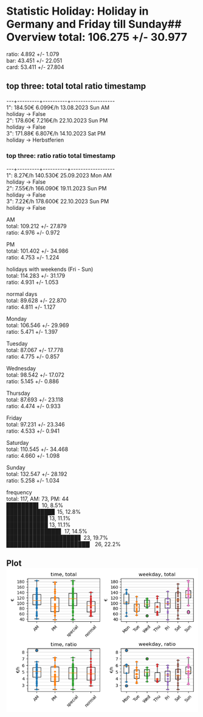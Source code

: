 # Statistic  Holiday: Holiday in Germany and Friday till Sunday## Overview  total: 106.275 +/- 30.977  
ratio:   4.892 +/-  1.079  
bar:    43.451 +/- 22.051  
card:   53.411 +/- 27.804  
  
  
## top three: total        total      ratio        timestamp  
---+---------+----------+------------------  
1":  184.50€   6.099€/h   13.08.2023 Sun AM  
     holiday -> False  
2":  178.60€   7.216€/h   22.10.2023 Sun PM  
     holiday -> False  
3":  171.88€   6.807€/h   14.10.2023 Sat PM  
     holiday -> Herbstferien  
  
  
### top three: ratio        ratio      total        timestamp  
---+---------+----------+------------------  
1":  8.27€/h   140.530€   25.09.2023 Mon AM  
     holiday -> False  
2":  7.55€/h   166.090€   19.11.2023 Sun PM  
     holiday -> False  
3":  7.22€/h   178.600€   22.10.2023 Sun PM  
     holiday -> False  
  
  
AM  
total: 109.212 +/- 27.879  
ratio:   4.976 +/-  0.972  
  
PM  
total: 101.402 +/- 34.986  
ratio:   4.753 +/-  1.224  
  
  
holidays with weekends (Fri - Sun)  
total: 114.283 +/- 31.179  
ratio:   4.931 +/-  1.053  
  
normal days  
total:  89.628 +/- 22.870  
ratio:   4.811 +/-  1.127  
  
  
Monday  
total: 106.546 +/- 29.969  
ratio:   5.471 +/-  1.397  
  
Tuesday  
total:  87.067 +/- 17.778  
ratio:   4.775 +/-  0.857  
  
Wednesday  
total:  98.542 +/- 17.072  
ratio:   5.145 +/-  0.886  
  
Thursday  
total:  87.693 +/- 23.118  
ratio:   4.474 +/-  0.933  
  
Friday  
total:  97.231 +/- 23.346  
ratio:   4.533 +/-  0.941  
  
Saturday  
total: 110.545 +/- 34.468  
ratio:   4.660 +/-  1.098  
  
Sunday  
total: 132.547 +/- 28.192  
ratio:   5.258 +/-  1.034  
  
  
frequency  
total: 117, AM: 73, PM: 44  
████████▌ 10, 8.5%  
████████████▊ 15, 12.8%  
███████████ 13, 11.1%  
███████████ 13, 11.1%  
██████████████▌ 17, 14.5%  
███████████████████▋ 23, 19.7%  
██████████████████████▏ 26, 22.2%  
  
  
## Plot![Image](harvest.png)